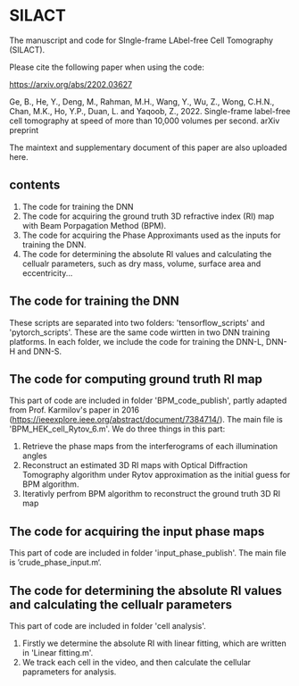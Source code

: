 # SILACT
The manuscript and code for SIngle-frame LAbel-free Cell Tomography (SILACT).

Please cite the following paper when using the code: 

https://arxiv.org/abs/2202.03627 

Ge, B., He, Y., Deng, M., Rahman, M.H., Wang, Y., Wu, Z., Wong, C.H.N., Chan, M.K., Ho, Y.P., Duan, L. and Yaqoob, Z., 2022. Single-frame label-free cell tomography at speed of more than 10,000 volumes per second. arXiv preprint

The maintext and supplementary document of this paper are also uploaded here.

## contents
1. The code for training the DNN
2. The code for acquiring the ground truth 3D refractive index (RI) map with Beam Porpagation Method (BPM).
3. The code for acquiring the Phase Approximants used as the inputs for training the DNN.
4. The code for determining the absolute RI values and calculating the cellualr parameters, such as dry mass, volume, surface area and eccentricity...

## The code for training the DNN
These scripts are separated into two folders: 'tensorflow_scripts' and 'pytorch_scripts'. These are the same code wirtten in two DNN training platforms. In each folder, we include the code for training the DNN-L, DNN-H and DNN-S.

## The code for computing ground truth RI map

This part of code are included in folder 'BPM_code_publish', partly adapted from Prof. Karmilov's paper in 2016 (https://ieeexplore.ieee.org/abstract/document/7384714/). The main file is 'BPM_HEK_cell_Rytov_6.m'. We do three things in this part:
1. Retrieve the phase maps from the interferograms of each illumination angles
2. Reconstruct an estimated 3D RI maps with Optical Diffraction Tomography algorithm under Rytov approximation as the initial guess for BPM algorithm.
3. Iterativly perfrom BPM algorithm to reconstruct the ground truth 3D RI map

## The code for acquiring the input phase maps

This part of code are included in folder 'input_phase_publish'. The main file is ’crude_phase_input.m‘.

## The code for determining the absolute RI values and calculating the cellualr parameters

This part of code are included in folder 'cell analysis'. 
1. Firstly we determine the absolute RI with linear fitting, which are written in 'Linear fitting.m'.
2. We track each cell in the video, and then calculate the cellular paprameters for analysis.

